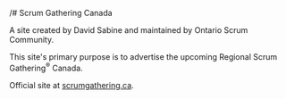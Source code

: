 /# Scrum Gathering Canada

A site created by David Sabine and maintained by Ontario Scrum Community.

This site's primary purpose is to advertise the upcoming Regional Scrum Gathering<sup>®</sup> Canada.

Official site at [scrumgathering.ca](//scrumgathering.ca "ScrumGathering dot ca").
